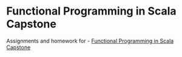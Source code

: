 # Functional Programming in Scala Capstone

Assignments and homework for - [Functional Programming in Scala Capstone](https://www.coursera.org/learn/scala-capstone)
